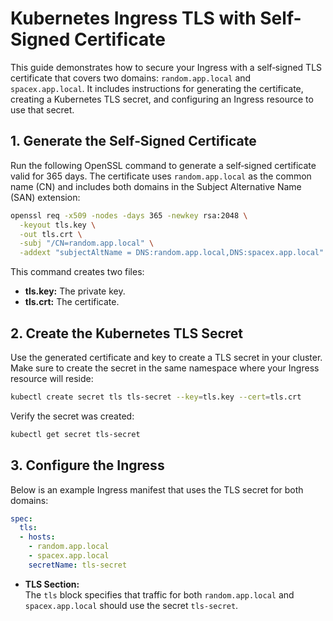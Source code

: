 # Kubernetes Ingress TLS with Self-Signed Certificate

This guide demonstrates how to secure your Ingress with a self‑signed TLS certificate that covers two domains: `random.app.local` and `spacex.app.local`. It includes instructions for generating the certificate, creating a Kubernetes TLS secret, and configuring an Ingress resource to use that secret.

## 1. Generate the Self‑Signed Certificate

Run the following OpenSSL command to generate a self‑signed certificate valid for 365 days. The certificate uses `random.app.local` as the common name (CN) and includes both domains in the Subject Alternative Name (SAN) extension:

```bash
openssl req -x509 -nodes -days 365 -newkey rsa:2048 \
  -keyout tls.key \
  -out tls.crt \
  -subj "/CN=random.app.local" \
  -addext "subjectAltName = DNS:random.app.local,DNS:spacex.app.local"
```

This command creates two files:
- **tls.key:** The private key.
- **tls.crt:** The certificate.

## 2. Create the Kubernetes TLS Secret

Use the generated certificate and key to create a TLS secret in your cluster. Make sure to create the secret in the same namespace where your Ingress resource will reside:

```bash
kubectl create secret tls tls-secret --key=tls.key --cert=tls.crt
```

Verify the secret was created:

```bash
kubectl get secret tls-secret
```

## 3. Configure the Ingress

Below is an example Ingress manifest that uses the TLS secret for both domains:

```yaml
spec:
  tls:
  - hosts:
    - random.app.local
    - spacex.app.local
    secretName: tls-secret
```


- **TLS Section:**  
  The `tls` block specifies that traffic for both `random.app.local` and `spacex.app.local` should use the secret `tls-secret`.


